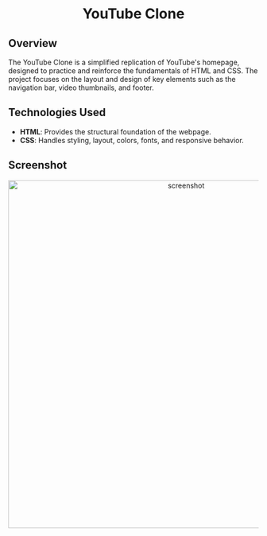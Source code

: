 <div align="center">
    <h1 id="Header">YouTube Clone</h1>
</div>

## Overview
The YouTube Clone is a simplified replication of YouTube's homepage, designed to practice and reinforce the fundamentals of HTML and CSS. The project focuses on the layout and design of key elements such as the navigation bar, video thumbnails, and footer.

## Technologies Used
- **HTML**: Provides the structural foundation of the webpage.
- **CSS**: Handles styling, layout, colors, fonts, and responsive behavior.

## Screenshot
<div align="center">
    <img src="youtube-clone-screenshot.png" alt="screenshot" width="700px">
</div>

